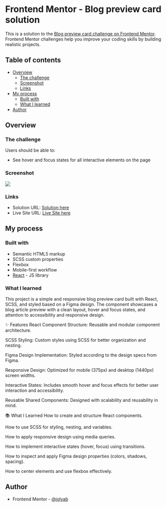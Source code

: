 # Frontend Mentor - Blog preview card solution

This is a solution to the [Blog preview card challenge on Frontend Mentor](https://www.frontendmentor.io/challenges/blog-preview-card-ckPaj01IcS). Frontend Mentor challenges help you improve your coding skills by building realistic projects.

## Table of contents

- [Overview](#overview)
  - [The challenge](#the-challenge)
  - [Screenshot](#screenshot)
  - [Links](#links)
- [My process](#my-process)
  - [Built with](#built-with)
  - [What I learned](#what-i-learned)
- [Author](#author)

## Overview

### The challenge

Users should be able to:

- See hover and focus states for all interactive elements on the page

### Screenshot

![](/images/screenshot.png)

### Links

- Solution URL: [Solution here](https://github.com/iolyab/blog-preview-card)
- Live Site URL: [Live Site here](https://your-live-site-url.com)

## My process

### Built with

- Semantic HTML5 markup
- SCSS custom properties
- Flexbox
- Mobile-first workflow
- [React](https://reactjs.org/) - JS library

### What I learned

This project is a simple and responsive blog preview card built with React, SCSS, and styled based on a Figma design. The component showcases a blog article preview with a clean layout, hover and focus states, and attention to accessibility and responsive design.

✨ Features
React Component Structure: Reusable and modular component architecture.

SCSS Styling: Custom styles using SCSS for better organization and nesting.

Figma Design Implementation: Styled according to the design specs from Figma.

Responsive Design: Optimized for mobile (375px) and desktop (1440px) screen widths.

Interactive States: Includes smooth hover and focus effects for better user interaction and accessibility.

Reusable Shared Components: Designed with scalability and reusability in mind.

📚 What I Learned
How to create and structure React components.

How to use SCSS for styling, nesting, and variables.

How to apply responsive design using media queries.

How to implement interactive states (hover, focus) using transitions.

How to inspect and apply Figma design properties (colors, shadows, spacing).

How to center elements and use flexbox effectively.

## Author

- Frontend Mentor - [@iolyab](https://www.frontendmentor.io/profile/iolyab)

